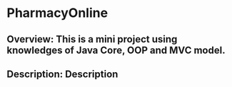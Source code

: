 # PharmacyOnline
## Overview: This is a mini project using knowledges of Java Core, OOP and MVC model.
## Description: Description
